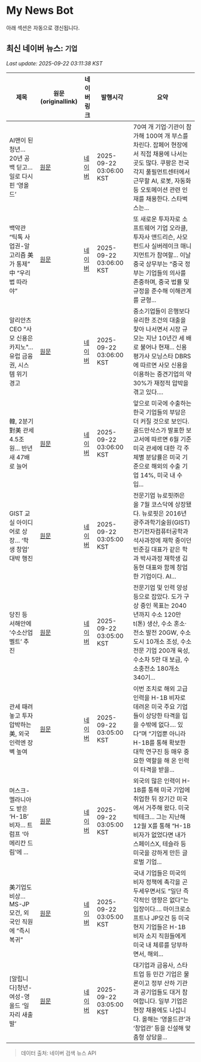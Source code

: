 # My News Bot

아래 섹션은 자동으로 갱신됩니다.

<!-- NEWS:START -->
## 최신 네이버 뉴스: `기업`
_Last update: 2025-09-22 03:11:38 KST_

| 제목 | 원문(originallink) | 네이버 링크 | 발행시각 | 요약 |
|---|---|---|---|---|
| AI맨이 된 청년… 20년 공백 딛고… 일로 다시 핀 ‘영올드’ | [원문](https://www.donga.com/news/Economy/article/all/20250922/132433137/2) | [네이버](https://n.news.naver.com/mnews/article/020/0003662655?sid=101) | 2025-09-22 03:06:00 KST | 70여 개 기업·기관이 참가해 100여 개 부스를 차린다. 잡페어 현장에서 직접 채용에 나서는 곳도 많다. 쿠팡은 전국 각지 풀필먼트센터에서 근무할 AI, 로봇, 자동화 등 오토메이션 관련 인재를 채용한다. 스타벅스는... |
| 백악관 “틱톡 사업권-알고리즘 美가 통제” 中 “우리 법 따라야” | [원문](https://www.donga.com/news/Inter/article/all/20250922/132433128/2) | [네이버](https://n.news.naver.com/mnews/article/020/0003662657?sid=104) | 2025-09-22 03:06:00 KST | 또 새로운 투자자로 소프트웨어 기업 오라클, 투자사 앤드리슨, 사모펀드사 실버레이크 매니지먼트가 참여할... 이날 중국 상무부는 “중국 정부는 기업들의 의사를 존중하며, 중국 법률 및 규정을 준수해 이해관계를 균형... |
| 알리안츠 CEO "사모 신용은 카지노"…유럽 금융권, 시스템 위기 경고 | [원문](http://www.g-enews.com/ko-kr/news/article/news_all/202509211844067344fbbec65dfb_1/article.html) | [네이버](http://www.g-enews.com/ko-kr/news/article/news_all/202509211844067344fbbec65dfb_1/article.html) | 2025-09-22 03:06:00 KST | 중소기업들이 은행보다 유리한 조건의 대출을 찾아 나서면서 시장 규모는 지난 10년간 세 배로 불어나 현재... 신용평가사 모닝스타 DBRS에 따르면 사모 신용을 이용하는 중견기업의 약 30%가 재정적 압박을 겪고 있다.... |
| 韓, 2분기 對美 관세 4.5조원… 반년새 47배로 늘어 | [원문](https://www.donga.com/news/Economy/article/all/20250921/132433126/2) | [네이버](https://n.news.naver.com/mnews/article/020/0003662658?sid=101) | 2025-09-22 03:06:00 KST | 앞으로 미국에 수출하는 한국 기업들의 부담은 더 커질 것으로 보인다. 골드만삭스가 발표한 보고서에 따르면 6월 기준 미국 관세에 대한 각 주체별 분담률은 미국 기준으로 해외의 수출 기업 14%, 미국 내 수입... |
| GIST 교실 아이디어로 상장… ‘학생 창업’ 대박 행진 | [원문](https://www.donga.com/news/Society/article/all/20250921/132432313/2) | [네이버](https://n.news.naver.com/mnews/article/020/0003662629?sid=102) | 2025-09-22 03:05:00 KST | 전문기업 뉴로핏㈜은 올 7월 코스닥에 상장됐다. 뉴로핏은 2016년 광주과학기술원(GIST) 전기전자컴퓨터공학과 석사과정에 재학 중이던 빈준길 대표가 같은 학과 박사과정 재학생 김동현 대표와 함께 창업한 기업이다. AI... |
| 당진 등 서해안에 ‘수소산업 벨트’ 추진 | [원문](https://www.donga.com/news/Society/article/all/20250921/132432289/2) | [네이버](https://n.news.naver.com/mnews/article/020/0003662633?sid=102) | 2025-09-22 03:05:00 KST | 전문기업 및 인력 양성 등으로 잡았다. 도가 구상 중인 목표는 2040년까지 수소 120만 t(톤) 생산, 수소 혼소·전소 발전 20GW, 수소도시 10개소 조성, 수소 전문 기업 200개 육성, 수소차 5만 대 보급, 수소충전소 180개소 340기... |
| 관세 때려놓고 투자 압박하는 美, 외국인력엔 장벽 높여 | [원문](https://www.donga.com/news/Inter/article/all/20250922/132433450/2) | [네이버](https://n.news.naver.com/mnews/article/020/0003662643?sid=104) | 2025-09-22 03:05:00 KST | 이번 조치로 해외 고급 인력을 H-1B 비자로 데려온 미국 주요 기업들이 상당한 타격을 입을 수밖에 없다.... 있다”며 “기업뿐 아니라 H-1B를 통해 확보한 대학 연구진 등 매우 중요한 역할을 해 온 인력이 타격을 받을... |
| 머스크-멜라니아도 받은 ‘H-1B’ 비자… 트럼프 ‘아메리칸 드림’에 ... | [원문](https://www.donga.com/news/Inter/article/all/20250922/132433448/2) | [네이버](https://n.news.naver.com/mnews/article/020/0003662644?sid=104) | 2025-09-22 03:05:00 KST | 외국의 많은 인력이 H-1B를 통해 미국 기업에 취업한 뒤 장기간 미국에서 거주해 왔다. 미국 빅테크... 그는 지난해 12월 X를 통해 “H-1B 비자가 없었다면 내가 스페이스X, 테슬라 등 미국을 강하게 만든 글로벌 기업... |
| 美기업도 비상… MS-JP모건, 외국인 직원에 “즉시 복귀” | [원문](https://www.donga.com/news/Economy/article/all/20250922/132433446/2) | [네이버](https://n.news.naver.com/mnews/article/020/0003662645?sid=101) | 2025-09-22 03:05:00 KST | 국내 기업들은 미국의 비자 정책에 촉각을 곤두세우면서도 “일단 즉각적인 영향은 없다”는 입장이다.... 마이크로소프트나 JP모건 등 미국 현지 기업들은 H-1B 비자 소지 직원들에게 미국 내 체류를 당부하면서, 해외... |
| [알립니다]청년-여성-영올드 ‘일자리 새출발’ | [원문](https://www.donga.com/news/Economy/article/all/20250922/132433179/2) | [네이버](https://n.news.naver.com/mnews/article/020/0003662648?sid=101) | 2025-09-22 03:05:00 KST | 대기업과 금융사, 스타트업 등 민간 기업은 물론이고 정부 산하 기관과 공기업들도 대거 참여합니다. 일부 기업은 현장 채용에도 나섭니다. 올해는 ‘영올드관’과 ‘창업관’ 등을 신설해 맞춤형 상담을... |

> 데이터 출처: 네이버 검색 뉴스 API
<!-- NEWS:END -->
